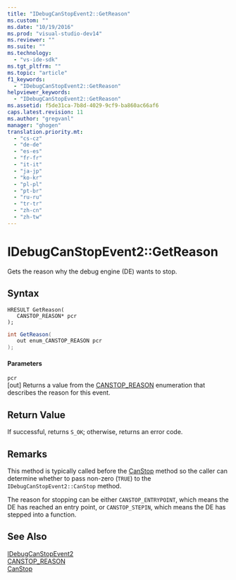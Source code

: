 ```yaml
---
title: "IDebugCanStopEvent2::GetReason"
ms.custom: ""
ms.date: "10/19/2016"
ms.prod: "visual-studio-dev14"
ms.reviewer: ""
ms.suite: ""
ms.technology: 
  - "vs-ide-sdk"
ms.tgt_pltfrm: ""
ms.topic: "article"
f1_keywords: 
  - "IDebugCanStopEvent2::GetReason"
helpviewer_keywords: 
  - "IDebugCanStopEvent2::GetReason"
ms.assetid: f5de31ca-7b8d-4029-9cf9-ba860ac66af6
caps.latest.revision: 11
ms.author: "gregvanl"
manager: "ghogen"
translation.priority.mt: 
  - "cs-cz"
  - "de-de"
  - "es-es"
  - "fr-fr"
  - "it-it"
  - "ja-jp"
  - "ko-kr"
  - "pl-pl"
  - "pt-br"
  - "ru-ru"
  - "tr-tr"
  - "zh-cn"
  - "zh-tw"
---
```

# IDebugCanStopEvent2::GetReason
Gets the reason why the debug engine (DE) wants to stop.  
  
## Syntax  
  
```cpp#  
HRESULT GetReason(   
   CANSTOP_REASON* pcr  
);  
```  
  
```c#  
int GetReason(   
   out enum_CANSTOP_REASON pcr  
);  
```  
  
#### Parameters  
 `pcr`  
 [out] Returns a value from the [CANSTOP_REASON](../../../extensibility/debugger/reference/canstop_reason.md) enumeration that describes the reason for this event.  
  
## Return Value  
 If successful, returns `S_OK`; otherwise, returns an error code.  
  
## Remarks  
 This method is typically called before the [CanStop](../../../extensibility/debugger/reference/idebugcanstopevent2--canstop.md) method so the caller can determine whether to pass non-zero (`TRUE`) to the `IDebugCanStopEvent2::CanStop` method.  
  
 The reason for stopping can be either `CANSTOP_ENTRYPOINT`, which means the DE has reached an entry point, or `CANSTOP_STEPIN`, which means the DE has stepped into a function.  
  
## See Also  
 [IDebugCanStopEvent2](../../../extensibility/debugger/reference/idebugcanstopevent2.md)   
 [CANSTOP_REASON](../../../extensibility/debugger/reference/canstop_reason.md)   
 [CanStop](../../../extensibility/debugger/reference/idebugcanstopevent2--canstop.md)